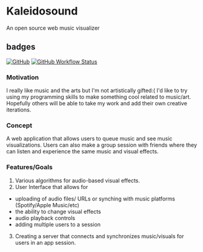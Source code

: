 # Kaleidosound
An open source web music visualizer

## badges
[![GitHub](https://img.shields.io/github/license/imanigosserand/kaleidosound)](https://github.com/imanigosserand/Kaleidosound/blob/master/LICENSE) [![GitHub Workflow Status](https://img.shields.io/github/workflow/status/imanigosserand/Kaleidosound/Node.js%20CI)](https://github.com/imanigosserand/Kaleidosound/actions)<br>

### Motivation
I really like music and the arts but I'm not artistically gifted:( I'd like to try using my programming skills to make something cool related to music/art.
Hopefully others will be able to take my work and add their own creative iterations.

### Concept
A web application that allows users to queue music and see music visualizations. Users can also make a group session with friends where they can listen and experience the same music and visual effects.

### Features/Goals
1. Various algorithms for audio-based visual effects.
2. User Interface that allows for
- uploading of audio files/ URLs or synching with music platforms (Spotify/Apple Music/etc)
- the ability to change visual effects
- audio playback controls
- adding multiple users to a session
 3. Creating a server that connects and synchronizes music/visuals for users in an app session.
